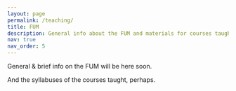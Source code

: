```yaml
---
layout: page
permalink: /teaching/
title: FUM
description: General info about the FUM and materials for courses taught will be here soon.
nav: true
nav_order: 5
---
```


General & brief info on the FUM will be here soon.

And the syllabuses of the courses taught, perhaps.
